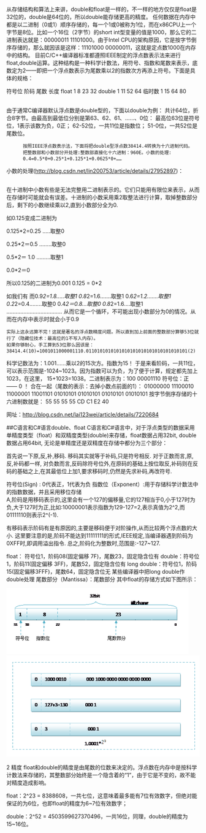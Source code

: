  ##
 从存储结构和算法上来讲，double和float是一样的，不一样的地方仅仅是float是32位的，double是64位的，所以double能存储更高的精度。 
        任何数据在内存中都是以二进制（0或1）顺序存储的，每一个1或0被称为1位，而在x86CPU上一个字节是8位。比如一个16位（2字节）的short int型变量的值是1000，那么它的二进制表达就是：00000011 11101000。由于Intel CPU的架构原因，它是按字节倒序存储的，那么就因该是这样：11101000 00000011，这就是定点数1000在内存中的结构。 
        目前C/C++编译器标准都遵照IEEE制定的浮点数表示法来进行float,double运算。这种结构是一种科学计数法，用符号、指数和尾数来表示，底数定为2——即把一个浮点数表示为尾数乘以2的指数次方再添上符号。下面是具体的规格： 
   
符号位   阶码   尾数   长度 
float           1      8     23       32 
double       1     11    52       64 
临时数       1     15    64       80 

## 
由于通常C编译器默认浮点数是double型的，下面以double为例： 
共计64位，折合8字节。由最高到最低位分别是第63、62、61、……、0位： 
          最高位63位是符号位，1表示该数为负，0正； 
          62-52位，一共11位是指数位； 
          51-0位，一共52位是尾数位。 
   
   
          按照IEEE浮点数表示法，下面将把double型浮点数38414.4转换为十六进制代码。 
          把整数部和小数部分开处理:整数部直接化十六进制：960E。小数的处理: 
          0.4=0.5*0+0.25*1+0.125*1+0.0625*0+…… 

小数的处理(http://blog.csdn.net/lin200753/article/details/27952897)：

## 
在十进制中小数有些是无法完整用二进制表示的。它们只能用有限位来表示，从而在存储时可能就会有误差。十进制的小数采用乘2取整法进行计算，取掉整数部分后，剩下的小数继续乘以2,直到小数部分全为0.

如0.125变成二进制为

0.125*2=0.25  .....取整0

0.25*2＝0.5 ........取整0

0.5*2＝ 1.0 ………取整1

0.0*2＝0

所以0.125的二进制为0.001
0.125 = 0*2


如我们有
而0.9*2=1.8.....取整1
0.8*2=1.6…....取整1
0.6*2=1.2.......取整1
0.2*2=0.4........取整0
0.4*2＝0.8...取整0
0.8*2=1.6....取整1
………………………………
从而它是一个循环，不可能出现小数部分为0的情况。从而在内存中表示时就会小于0.9
         
    实际上这永远算不完！这就是著名的浮点数精度问题。所以直到加上前面的整数部分算够53位就行了（隐藏位技术：最高位的1不写入内存）。 
    如果你够耐心，手工算到53位那么因该是：38414.4(10)=1001011000001110.0110101010101010101010101010101010101(2) 
科学记数法为：1.001……乘以2的15次方。指数为15！ 
          于是来看阶码，一共11位，可以表示范围是-1024~1023。因为指数可以为负，为了便于计算，规定都先加上1023，在这里， 15+1023=1038。二进制表示为：100   00001110 
          符号位：正——   0   ！ 
          合在一起（尾数的表示：去掉小数点前面的1）： 
01000000   11100010   11000001   11001101   01010101   01010101   01010101   01010101 
          按字节倒序存储的十六进制数就是： 
55   55   55   55   CD   C1   E2   40 



网址：http://blog.csdn.net/lai123wei/article/details/7220684



##C语言和C#语言double、float
C语言和C#语言中，对于浮点类型的数据采用单精度类型（float）和双精度类型(double)来存储，float数据占用32bit, double数据占用64bit, 无论是单精度还是双精度在存储中都分为三个部分：

 首先说一下原,反,补,移码. 移码其实就等于补码,只是符号相反. 对于正数而言,原,反,补码都一样, 对负数而言,反码除符号位外,在原码的基础上按位取反,补码则在反码的基础之上,在其最低位上加1,要求移码时,仍然是先求补码,再改符号. 

符号位(Sign) : 0代表正，1代表为负
指数位（Exponent）:用于存储科学计数法中的指数数据，并且采用移位存储  
 A,阶码是用移码表示的,这里会有一个127的偏移量,它的127相当于0,小于127时为负,大于127时为正,比如:10000001表示指数为129-127=2,表示真值为2^2,而01111110则表示2^(-1). 

有移码表示阶码有是有原因的,主要是移码便于对阶操作,从而比较两个浮点数的大小. 这里要注意的是,阶码不能达到11111111的形式,IEEE规定,当编译器遇到阶码为0XFF时,即调用溢出指令.  总之,阶码化为整数时,范围是:-127~127.

float：   符号位1，阶码08(固定偏移     7F)，尾数23，固定隐含位有 
double：符号位1，阶码11(固定偏移   3FF)，尾数52，固定隐含位有 
long   double：符号位1，阶码15(固定偏移3FFF)，尾数64，固定隐含位无 
某些编译器中把long   double作double处理 
尾数部分（Mantissa）：尾数部分
其中float的存储方式如下图所示：

![float](./images/float.png)
![float示例](./images/float_示例.png)

2 精度
float和double的精度是由尾数的位数来决定的。浮点数在内存中是按科学计数法来存储的，其整数部分始终是一个隐含着的“1”，由于它是不变的，故不能对精度造成影响。

float：2^23 = 8388608，一共七位，这意味着最多能有7位有效数字，但绝对能保证的为6位，也即float的精度为6~7位有效数字；

double：2^52 = 4503599627370496，一共16位，同理，double的精度为15~16位。 

 
